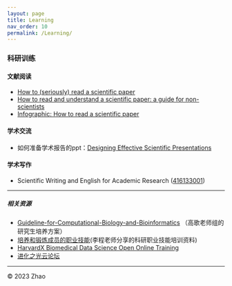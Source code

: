 ```yaml
---
layout: page
title: Learning
nav_order: 10
permalink: /Learning/
---
```



### 科研训练

#### 文献阅读

- [How to (seriously) read a scientific paper](https://www.science.org/careers/2016/03/how-seriously-read-scientific-paper)
- [How to read and understand a scientific paper: a guide for non-scientists](https://blogs.lse.ac.uk/impactofsocialsciences/2016/05/09/how-to-read-and-understand-a-scientific-paper-a-guide-for-non-scientists/)
- [Infographic: How to read a scientific paper](https://www.elsevier.com/connect/infographic-how-to-read-a-scientific-paper)


#### 学术交流

- 如何准备学术报告的ppt：[Designing Effective Scientific Presentations](https://www.ibiology.org/professional-development/scientific-presentations/)


#### 学术写作

- Scientific Writing and English for Academic Research ([416133001](https://chaosonglab.github.io/teaching/))


----

##### 相关资源

- [Guideline-for-Computational-Biology-and-Bioinformatics](https://github.com/gao-lab/Guideline-for-Computational-Biology-and-Bioinformatics) （高歌老师组的研究生培养方案）
- [培养和锻炼成员的职业技能](http://3d-genome.life/)(李程老师分享的科研职业技能培训资料)
- [HarvardX Biomedical Data Science Open Online Training](https://rafalab.github.io/pages/harvardx.html)
- [进化之光云论坛](https://space.bilibili.com/527193889)


-----

© 2023 Zhao

